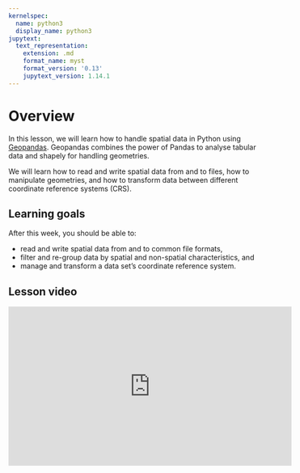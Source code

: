 ```yaml
---
kernelspec:
  name: python3
  display_name: python3
jupytext:
  text_representation:
    extension: .md
    format_name: myst
    format_version: '0.13'
    jupytext_version: 1.14.1
---
```


# Overview

In this lesson, we will learn how to handle spatial data in Python using
[Geopandas](http://geopandas.org/). Geopandas combines the power of Pandas to
analyse tabular data and shapely for handling geometries.

We will learn how to read and write spatial data from and to files, how to
manipulate geometries, and how to transform data between different coordinate
reference systems (CRS).


## Learning goals

After this week, you should be able to:

- read and write spatial data from and to common file formats,
- filter and re-group data by spatial and non-spatial characteristics, and
- manage and transform a data set’s coordinate reference system.


## Lesson video

<iframe width="560" height="315" src="https://www.youtube.com/embed/DzkEbhQEbpY?si=V_ob6uP4FsBSmsXE" title="YouTube video player" frameborder="0" allow="accelerometer; autoplay; clipboard-write; encrypted-media; gyroscope; picture-in-picture; web-share" allowfullscreen></iframe>
